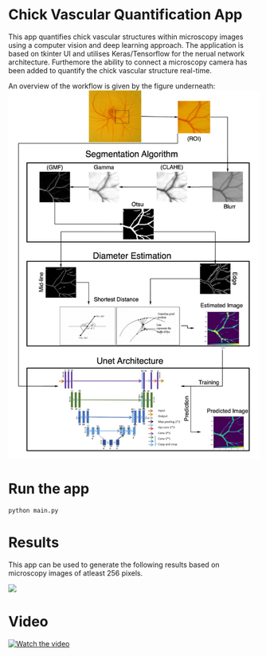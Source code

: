 Chick Vascular Quantification App
==========

This app quantifies chick vascular structures within microscopy images using a computer vision and deep learning approach. The application is based on tkinter UI and utilises Keras/Tensorflow for the nerual network architecture. Furthemore the ability to connect a microscopy camera has been added to quantify the chick vascular structure real-time.

An overview of the workflow is given by the figure underneath:
<img src="fig/New_vertival_flowchart_def.jpg" width="900px"/> 

Run the app
===
```bash
python main.py
```



Results
================================================
This app can be used to generate the following results based on microscopy images of atleast 256 pixels.

<img src="fig/Table 2.png" width="900px"/> 

Video
================================================
[![Watch the video](https://i.vimeocdn.com/video/1936169791-1f78d52973857785473be39eab7f325be9b45ec2abd521d2b5850c4f0b81e709-d?mw=2880&mh=840&q=70)](https://vimeo.com/1018050755?ts=0&share=copy)
